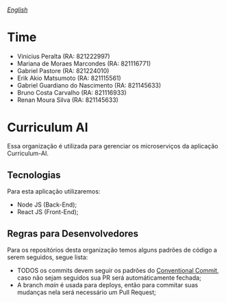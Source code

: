 ###### [English](https://github.com/Curriculum-Vitae-AI/.github/blob/main/profile/README.md)

# Time

- Vinicius Peralta (RA: 821222997)
- Mariana de Moraes Marcondes (RA: 821116771)
- Gabriel Pastore (RA: 821224010)
- Erik Akio Matsumoto (RA: 821115561)
- Gabriel Guardiano do Nascimento (RA: 821145633)
- Bruno Costa Carvalho (RA: 821116933)
- Renan Moura Silva (RA: 821145633)

# Curriculum AI

Essa organização é utilizada para gerenciar os microserviços da aplicação Curriculum-AI.

## Tecnologias

Para esta aplicação utilizaremos:

- Node JS (Back-End);
- React JS (Front-End);

## Regras para Desenvolvedores

Para os repositórios desta organização temos alguns padrões de código a serem seguidos, segue lista:

- TODOS os commits devem seguir os padrões do [Conventional Commit](https://www.conventionalcommits.org/en/v1.0.0/), caso não sejam seguidos sua PR será automáticamente fechada;
- A branch _main_ é usada para deploys, então para commitar suas mudanças nela será necessário um Pull Request;
